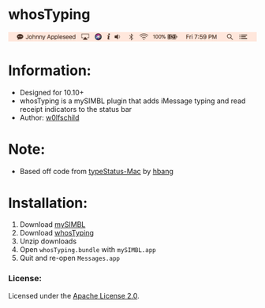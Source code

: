 # whosTyping

![preview](preview.png) 

# Information:

- Designed for 10.10+
- whosTyping is a mySIMBL plugin that adds iMessage typing and read receipt indicators to the status bar
- Author: [w0lfschild](https://github.com/w0lfschild)

# Note:

- Based off code from [typeStatus-Mac](https://github.com/hbang/TypeStatus-Mac) by [hbang](https://github.com/hbang)

# Installation:

1. Download [mySIMBL](https://github.com/w0lfschild/app_updates/raw/master/mySIMBL/mySIMBL_master.zip)
2. Download [whosTyping](https://github.com/w0lfschild/whosTyping/raw/master/build/whosTyping.bundle.zip)
3. Unzip downloads
4. Open `whosTyping.bundle` with `mySIMBL.app`
5. Quit and re-open `Messages.app`
	
### License:
Licensed under the [Apache License 2.0](https://www.apache.org/licenses/LICENSE-2.0.html).
